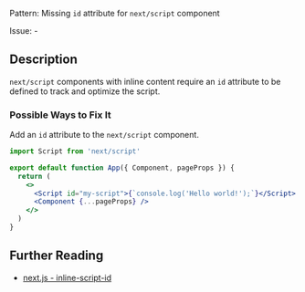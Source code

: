 Pattern: Missing `id` attribute for `next/script` component

Issue: -

## Description

`next/script` components with inline content require an `id` attribute to be defined to track and optimize the script.

### Possible Ways to Fix It

Add an `id` attribute to the `next/script` component.

```jsx
import Script from 'next/script'

export default function App({ Component, pageProps }) {
  return (
    <>
      <Script id="my-script">{`console.log('Hello world!');`}</Script>
      <Component {...pageProps} />
    </>
  )
}

```

## Further Reading

* [next.js - inline-script-id](https://nextjs.org/docs/messages/inline-script-id)